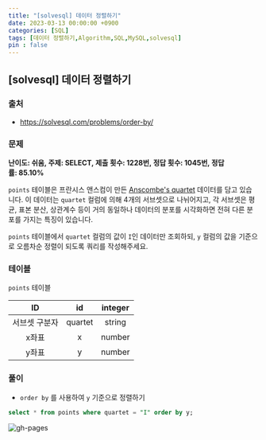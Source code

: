 ```yaml
---
title: "[solvesql] 데이터 정렬하기"
date: 2023-03-13 00:00:00 +0900
categories: [SQL]
tags: [데이터 정렬하기,Algorithm,SQL,MySQL,solvesql]
pin : false
---
```


## [solvesql] 데이터 정렬하기

### 출처
- <a href="https://solvesql.com/problems/order-by/" target="_blank"> https://solvesql.com/problems/order-by/ </a>

### 문제

**난이도: 쉬움, 주제: SELECT, 제출 횟수: 1228번, 정답 횟수: 1045번, 정답률: 85.10%**

`points` 테이블은 프란시스 앤스컴이 만든 [Anscombe's quartet](https://en.wikipedia.org/wiki/Anscombe%27s_quartet) 데이터를 담고 있습니다. 이 데이터는 `quartet` 컬럼에 의해 4개의 서브셋으로 나뉘어지고, 각 서브셋은 평균, 표본 분산, 상관계수 등이 거의 동일하나 데이터의 분포를 시각화하면 전혀 다른 분포를 가지는 특징이 있습니다.

`points` 테이블에서 `quartet` 컬럼의 값이 `I`인 데이터만 조회하되, `y` 컬럼의 값을 기준으로 오름차순 정렬이 되도록 쿼리를 작성해주세요.

### 테이블

`points` 테이블

|ID|id|integer|
|:--:|:--:|:--:|
|서브셋 구분자|quartet|string|
|x좌표|x|number|
|y좌표|y|number|

### 풀이
- `order by` 를 사용하여 `y` 기준으로 정렬하기
```sql
select * from points where quartet = "I" order by y;
```

![gh-pages](../../../assets/img/favicons/android-chrome-256x256.png)
